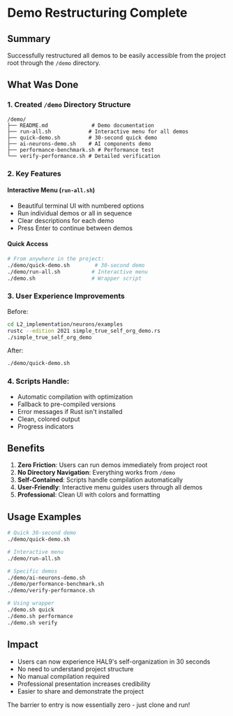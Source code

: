# Demo Restructuring Complete

## Summary

Successfully restructured all demos to be easily accessible from the project root through the `/demo` directory.

## What Was Done

### 1. Created `/demo` Directory Structure
```
/demo/
├── README.md              # Demo documentation
├── run-all.sh            # Interactive menu for all demos
├── quick-demo.sh         # 30-second quick demo
├── ai-neurons-demo.sh    # AI components demo
├── performance-benchmark.sh # Performance test
└── verify-performance.sh # Detailed verification
```

### 2. Key Features

#### Interactive Menu (`run-all.sh`)
- Beautiful terminal UI with numbered options
- Run individual demos or all in sequence
- Clear descriptions for each demo
- Press Enter to continue between demos

#### Quick Access
```bash
# From anywhere in the project:
./demo/quick-demo.sh        # 30-second demo
./demo/run-all.sh          # Interactive menu
./demo.sh                  # Wrapper script
```

### 3. User Experience Improvements

Before:
```bash
cd L2_implementation/neurons/examples
rustc --edition 2021 simple_true_self_org_demo.rs
./simple_true_self_org_demo
```

After:
```bash
./demo/quick-demo.sh
```

### 4. Scripts Handle:
- Automatic compilation with optimization
- Fallback to pre-compiled versions
- Error messages if Rust isn't installed
- Clean, colored output
- Progress indicators

## Benefits

1. **Zero Friction**: Users can run demos immediately from project root
2. **No Directory Navigation**: Everything works from `/demo`
3. **Self-Contained**: Scripts handle compilation automatically
4. **User-Friendly**: Interactive menu guides users through all demos
5. **Professional**: Clean UI with colors and formatting

## Usage Examples

```bash
# Quick 30-second demo
./demo/quick-demo.sh

# Interactive menu
./demo/run-all.sh

# Specific demos
./demo/ai-neurons-demo.sh
./demo/performance-benchmark.sh
./demo/verify-performance.sh

# Using wrapper
./demo.sh quick
./demo.sh performance
./demo.sh verify
```

## Impact

- Users can now experience HAL9's self-organization in 30 seconds
- No need to understand project structure
- No manual compilation required
- Professional presentation increases credibility
- Easier to share and demonstrate the project

The barrier to entry is now essentially zero - just clone and run!